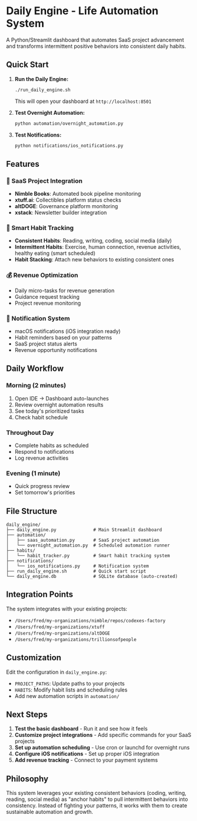 # Daily Engine - Life Automation System

A Python/Streamlit dashboard that automates SaaS project advancement and transforms intermittent positive behaviors into consistent daily habits.

## Quick Start

1. **Run the Daily Engine:**
   ```bash
   ./run_daily_engine.sh
   ```
   This will open your dashboard at `http://localhost:8501`

2. **Test Overnight Automation:**
   ```bash
   python automation/overnight_automation.py
   ```

3. **Test Notifications:**
   ```bash
   python notifications/ios_notifications.py
   ```

## Features

### 🚀 SaaS Project Integration
- **Nimble Books**: Automated book pipeline monitoring
- **xtuff.ai**: Collectibles platform status checks  
- **altDOGE**: Governance platform monitoring
- **xstack**: Newsletter builder integration

### 🎯 Smart Habit Tracking
- **Consistent Habits**: Reading, writing, coding, social media (daily)
- **Intermittent Habits**: Exercise, human connection, revenue activities, healthy eating (smart scheduled)
- **Habit Stacking**: Attach new behaviors to existing consistent ones

### 💰 Revenue Optimization
- Daily micro-tasks for revenue generation
- Guidance request tracking
- Project revenue monitoring

### 📱 Notification System
- macOS notifications (iOS integration ready)
- Habit reminders based on your patterns
- SaaS project status alerts
- Revenue opportunity notifications

## Daily Workflow

### Morning (2 minutes)
1. Open IDE → Dashboard auto-launches
2. Review overnight automation results
3. See today's prioritized tasks
4. Check habit schedule

### Throughout Day
- Complete habits as scheduled
- Respond to notifications
- Log revenue activities

### Evening (1 minute)
- Quick progress review
- Set tomorrow's priorities

## File Structure

```
daily_engine/
├── daily_engine.py              # Main Streamlit dashboard
├── automation/
│   ├── saas_automation.py       # SaaS project automation
│   └── overnight_automation.py  # Scheduled automation runner
├── habits/
│   └── habit_tracker.py         # Smart habit tracking system
├── notifications/
│   └── ios_notifications.py     # Notification system
├── run_daily_engine.sh          # Quick start script
└── daily_engine.db              # SQLite database (auto-created)
```

## Integration Points

The system integrates with your existing projects:
- `/Users/fred/my-organizations/nimble/repos/codexes-factory`
- `/Users/fred/my-organizations/xtuff`
- `/Users/fred/my-organizations/altDOGE`
- `/Users/fred/my-organizations/trillionsofpeople`

## Customization

Edit the configuration in `daily_engine.py`:
- `PROJECT_PATHS`: Update paths to your projects
- `HABITS`: Modify habit lists and scheduling rules
- Add new automation scripts in `automation/`

## Next Steps

1. **Test the basic dashboard** - Run it and see how it feels
2. **Customize project integrations** - Add specific commands for your SaaS projects
3. **Set up automation scheduling** - Use cron or launchd for overnight runs
4. **Configure iOS notifications** - Set up proper iOS integration
5. **Add revenue tracking** - Connect to your payment systems

## Philosophy

This system leverages your existing consistent behaviors (coding, writing, reading, social media) as "anchor habits" to pull intermittent behaviors into consistency. Instead of fighting your patterns, it works with them to create sustainable automation and growth.